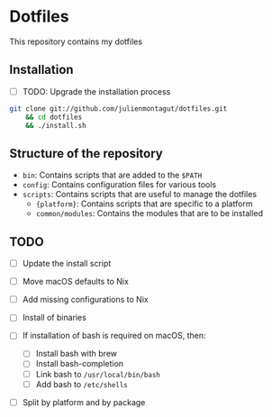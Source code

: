 # Dotfiles

This repository contains my dotfiles

## Installation

- [ ] TODO: Upgrade the installation process

```sh
git clone git://github.com/julienmontagut/dotfiles.git
    && cd dotfiles
    && ./install.sh
```

## Structure of the repository

- `bin`: Contains scripts that are added to the `$PATH`
- `config`: Contains configuration files for various tools
- `scripts`: Contains scripts that are useful to manage the dotfiles
    - `{platform}`: Contains scripts that are specific to a platform
    - `common/modules`: Contains the modules that are to be installed

## TODO

- [ ] Update the install script
- [ ] Move macOS defaults to Nix
- [ ] Add missing configurations to Nix
- [ ] Install of binaries
- [ ] If installation of bash is required on macOS, then:
  - [ ] Install bash with brew
  - [ ] Install bash-completion
  - [ ] Link bash to `/usr/local/bin/bash`
  - [ ] Add bash to `/etc/shells`
- [ ] Split by platform and by package

